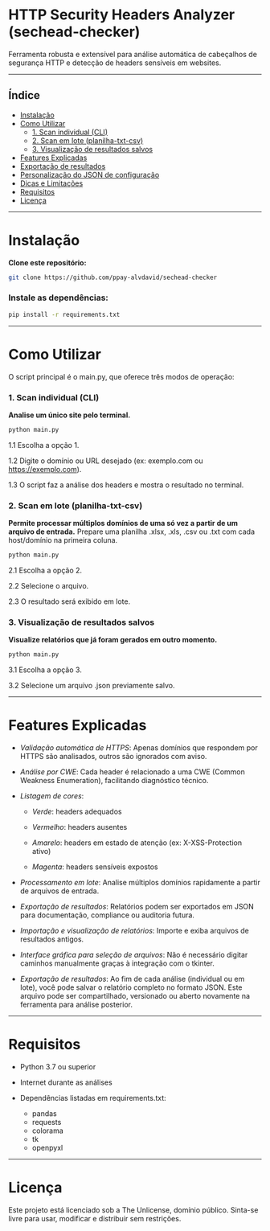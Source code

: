 # HTTP Security Headers Analyzer (sechead-checker)

Ferramenta robusta e extensível para análise automática de cabeçalhos de segurança HTTP e detecção de headers sensíveis em websites.  

---

## Índice

- [Instalação](#instalação)
- [Como Utilizar](#como-utilizar)
  - [1. Scan individual (CLI)](#1-scan-individual-cli)
  - [2. Scan em lote (planilha-txt-csv)](#2-scan-em-lote-planilha-txt-csv)
  - [3. Visualização de resultados salvos](#3-visualização-de-resultados-salvos)
- [Features Explicadas](#features-explicadas)
- [Exportação de resultados](#exportação-de-resultados)
- [Personalização do JSON de configuração](#personalização-do-json-de-configuração)
- [Dicas e Limitações](#dicas-e-limitações)
- [Requisitos](#requisitos)
- [Licença](#licença)

---

# Instalação

**Clone este repositório:**
```bash
git clone https://github.com/ppay-alvdavid/sechead-checker
```

### Instale as dependências:
```bash
pip install -r requirements.txt
```
---
# Como Utilizar
O script principal é o main.py, que oferece três modos de operação:

### 1. Scan individual (CLI)
**Analise um único site pelo terminal.** 
```bash
python main.py
```
1.1 Escolha a opção 1.

1.2 Digite o domínio ou URL desejado (ex: exemplo.com ou https://exemplo.com).

1.3 O script faz a análise dos headers e mostra o resultado no terminal.

### 2. Scan em lote (planilha-txt-csv)
**Permite processar múltiplos domínios de uma só vez a partir de um arquivo de entrada.** Prepare uma planilha .xlsx, .xls, .csv ou .txt com cada host/domínio na primeira coluna.

```bash
python main.py
```

2.1 Escolha a opção 2.

2.2 Selecione o arquivo.

2.3 O resultado será exibido em lote.

### 3. Visualização de resultados salvos
**Visualize relatórios que já foram gerados em outro momento.**

```bash
python main.py
```

3.1 Escolha a opção 3.

3.2 Selecione um arquivo .json previamente salvo.

---

# Features Explicadas

- *Validação automática de HTTPS*: Apenas domínios que respondem por HTTPS são analisados, outros são ignorados com aviso.

- *Análise por CWE*: Cada header é relacionado a uma CWE (Common Weakness Enumeration), facilitando diagnóstico técnico.

- *Listagem de cores*:

  - *Verde*: headers adequados

  - *Vermelho*: headers ausentes

  - *Amarelo*: headers em estado de atenção (ex: X-XSS-Protection ativo)

  - *Magenta*: headers sensíveis expostos

- *Processamento em lote*: Analise múltiplos domínios rapidamente a partir de arquivos de entrada.

- *Exportação de resultados*: Relatórios podem ser exportados em JSON para documentação, compliance ou auditoria futura.

- *Importação e visualização de relatórios*: Importe e exiba arquivos de resultados antigos.

- *Interface gráfica para seleção de arquivos*: Não é necessário digitar caminhos manualmente graças à integração com o tkinter.

- *Exportação de resultados*: Ao fim de cada análise (individual ou em lote), você pode salvar o relatório completo no formato JSON. Este arquivo pode ser compartilhado, versionado ou aberto novamente na ferramenta para análise posterior.

---

# Requisitos
- Python 3.7 ou superior

- Internet durante as análises

- Dependências listadas em requirements.txt:
  - pandas
  - requests
  - colorama
  - tk
  - openpyxl

---

# Licença
Este projeto está licenciado sob a The Unlicense, domínio público.
Sinta-se livre para usar, modificar e distribuir sem restrições.
